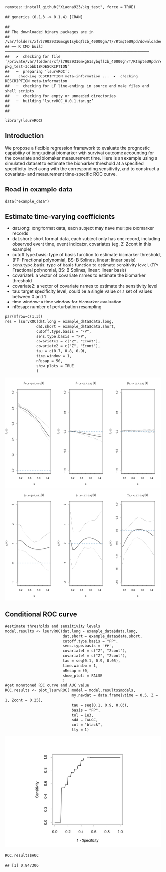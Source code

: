    remotes::install_github("Xiaona923/pkg_test", force = TRUE)

    ## generics (0.1.3 -> 0.1.4) [CRAN]

    ## 
    ## The downloaded binary packages are in
    ##  /var/folders/xf/l79029316mxg61sybqflzb_40000gn/T//RtmpteU9pd/downloaded_packages
    ## ── R CMD build ─────────────────────────────────────────────────────────────────
    ##   ✔  checking for file ‘/private/var/folders/xf/l79029316mxg61sybqflzb_40000gn/T/RtmpteU9pd/remotes1454025a807fd/Xiaona923-pkg_test-3cbbb18/DESCRIPTION’
    ##   ─  preparing ‘lsurvROC’:
    ##    checking DESCRIPTION meta-information ...  ✔  checking DESCRIPTION meta-information
    ##   ─  checking for LF line-endings in source and make files and shell scripts
    ##   ─  checking for empty or unneeded directories
    ##   ─  building ‘lsurvROC_0.0.1.tar.gz’
    ##      
    ## 

    library(lsurvROC)

## Introduction

We propose a flexible regression framework to evaluate the prognostic
capability of longitudinal biomarker with survival outcome accounting
for the covariate and biomaker measurement time. Here is an example
using a simulated dataset to estimate the biomarker threshold at a
specified specificity level along with the corresponding sensitivity,
and to construct a covariate- and measurement time-specific ROC curve.

## Read in example data

    data("example_data")

## Estimate time-varying coefficients

-   dat.long: long format data, each subject may have multiple biomarker
    records
-   dat.short: short format data, each subject only has one record,
    including observed event time, event indicator, covariates (eg. Z,
    Zcont in this example)
-   cutoff.type.basis: type of basis function to estimate biomarker
    threshold, (FP: Fractional polynomial, BS: B Splines, linear: linear
    basis)
-   sens.type.basis: type of basis function to estimate sensitivity
    level, (FP: Fractional polynomial, BS: B Splines, linear: linear
    basis)
-   covariate1: a vector of covariate names to estimate the biomarker
    threshold
-   covariate2: a vector of covariate names to estimate the sensitivity
    level
-   tau: target specificity level, could be a single value or a set of
    values between 0 and 1
-   time.window: a time window for biomarker evaluation
-   nResap: number of perturbation resampling

<!-- -->

    par(mfrow=c(1,3))
    res = lsurvROC(dat.long = example_data$data.long, 
                  dat.short = example_data$data.short,
                  cutoff.type.basis = "FP",
                  sens.type.basis = "FP", 
                  covariate1 = c("Z", "Zcont"), 
                  covariate2 = c("Z", "Zcont"), 
                  tau = c(0.7, 0.8, 0.9), 
                  time.window = 1, 
                  nResap = 50, 
                  show_plots = TRUE
                  )

![](README_files/figure-markdown_strict/unnamed-chunk-3-1.png)![](README_files/figure-markdown_strict/unnamed-chunk-3-2.png)

## Conditional ROC curve

    #estimate thresholds and sensitivity levels
    model.results <- lsurvROC(dat.long = example_data$data.long, 
                              dat.short = example_data$data.short,
                              cutoff.type.basis = "FP",
                              sens.type.basis = "FP", 
                              covariate1 = c("Z", "Zcont"), 
                              covariate2 = c("Z", "Zcont"), 
                              tau = seq(0.1, 0.9, 0.05), 
                              time.window = 1, 
                              nResap = 50, 
                              show_plots = FALSE
                              )
    #get monotoned ROC curve and AUC value
    ROC.results <- plot_lsurvROC( model = model.results$models, 
                                  my.newdat = data.frame(vtime = 0.5, Z = 1, Zcont = 0.25), 
                                  tau = seq(0.1, 0.9, 0.05),
                                  basis = "FP", 
                                  tol = 1e3, 
                                  add = FALSE,
                                  col = "black", 
                                  lty = 1)

![](README_files/figure-markdown_strict/unnamed-chunk-4-1.png)

    ROC.results$AUC

    ## [1] 0.847306
